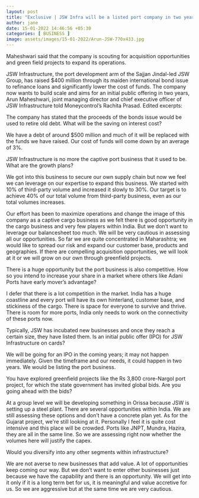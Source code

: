 ```yaml
---
layout: post
title: "Exclusive | JSW Infra will be a listed port company in two years: CEO"
author: jane 
date: 15-01-2022 14:46:56 +05:30 
categories: [ BUSINESS ] 
image: assets/images/15-01-2022/Arun-JSW-770x433.jpg
---
```

Maheshwari said that the company is scouting for acquisition opportunities and green field projects to expand its operations.

JSW Infrastructure, the port development arm of the Sajjan Jindal-led JSW Group, has raised $400 million through its maiden international bond issue to refinance loans and significantly lower the cost of funds. The company now wants to build scale and aims for an initial public offering in two years, Arun Maheshwari, joint managing director and chief executive officer of JSW Infrastructure told Moneycontrol’s Rachita Prasad. Edited excerpts:

The company has stated that the proceeds of the bonds issue would be used to retire old debt. What will be the saving on interest cost?

We have a debt of around $500 million and much of it will be replaced with the funds we have raised. Our cost of funds will come down by an average of 3%.

JSW Infrastructure is no more the captive port business that it used to be. What are the growth plans?

We got into this business to secure our own supply chain but now we feel we can leverage on our expertise to expand this business. We started with 10% of third-party volume and increased it slowly to 30%. Our target is to achieve 40% of our total volume from third-party business, even as our total volumes increases.

Our effort has been to maximize operations and change the image of this company as a captive cargo business as we felt there is good opportunity in the cargo business and very few players within India. But we don’t want to leverage our balancesheet too much. We will be very cautious in assessing all our opportunities. So far we are quite concentrated in Maharashtra; we would like to spread our risk and expand our customer base, products and geographies. If there are compelling acquisition opportunities, we will look at it or we will grow on our own through greenfield projects.

There is a huge opportunity but the port business is also competitive. How so you intend to increase your share in a market where others like Adani Ports have early mover’s advantage?

I defer that there is a lot competition in the market. India has a huge coastline and every port will have its own hinterland, customer base, and stickiness of the cargo. There is space for everyone to survive and thrive. There is room for more ports, India only needs to work on the connectivity of these ports now.

Typically, JSW has incubated new businesses and once they reach a certain size, they have listed them. Is an initial public offer (IPO) for JSW Infrastructure on cards?

We will be going for an IPO in the coming years; it may not happen immediately. Given the timeframe and our needs, it could happen in two years. We would be listing the port business.

You have explored greenfield projects like the Rs 3,800 crore-Nargol port project, for which the state government has invited global bids. Are you going ahead with the bids?

At a group level we will be developing something in Orissa because JSW is setting up a steel plant. There are several opportunities within India. We are still assessing these options and don’t have a concrete plan yet. As for the Gujarat project, we're still looking at it. Personally I feel it is quite cost intensive and this place will be crowded. Ports like JNPT, Mundra, Hazira, they are all in the same line. So we are assessing right now whether the volumes here will justify the capex.

Would you diversify into any other segments within infrastructure?

We are not averse to new businesses that add value. A lot of opportunities keep coming our way. But we don’t want to enter other businesses just because we have the capability and there is an opportunity. We will get into it only if it is a long term bet for us, it is meaningful and value accretive for us. So we are aggressive but at the same time we are very cautious.